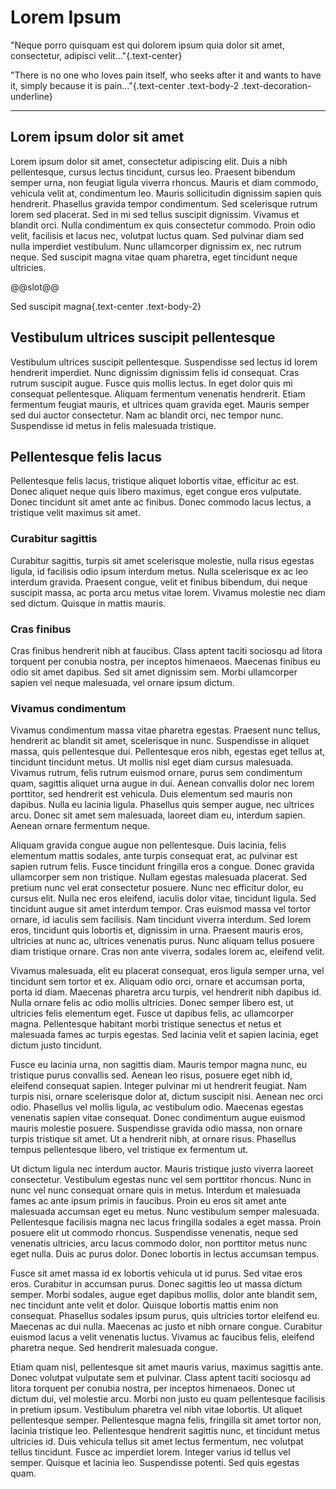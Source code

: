 # Lorem Ipsum

"Neque porro quisquam est qui dolorem ipsum quia dolor sit amet, consectetur, adipisci velit..."{.text-center}

"There is no one who loves pain itself, who seeks after it and wants to have it, simply because it is pain..."{.text-center .text-body-2 .text-decoration-underline}

----

## Lorem ipsum dolor sit amet

Lorem ipsum dolor sit amet, consectetur adipiscing elit. Duis a nibh pellentesque, cursus lectus tincidunt, cursus leo. Praesent bibendum semper urna, non feugiat ligula viverra rhoncus. Mauris et diam commodo, vehicula velit at, condimentum leo. Mauris sollicitudin dignissim sapien quis hendrerit. Phasellus gravida tempor condimentum. Sed scelerisque rutrum lorem sed placerat. Sed in mi sed tellus suscipit dignissim. Vivamus et blandit orci. Nulla condimentum ex quis consectetur commodo. Proin odio velit, facilisis et lacus nec, volutpat luctus quam. Sed pulvinar diam sed nulla imperdiet vestibulum. Nunc ullamcorper dignissim ex, nec rutrum neque. Sed suscipit magna vitae quam pharetra, eget tincidunt neque ultricies.

@@slot@@

Sed suscipit magna{.text-center .text-body-2}

## Vestibulum ultrices suscipit pellentesque

Vestibulum ultrices suscipit pellentesque. Suspendisse sed lectus id lorem hendrerit imperdiet. Nunc dignissim dignissim felis id consequat. Cras rutrum suscipit augue. Fusce quis mollis lectus. In eget dolor quis mi consequat pellentesque. Aliquam fermentum venenatis hendrerit. Etiam fermentum feugiat mauris, et ultrices quam gravida eget. Mauris semper sed dui auctor consectetur. Nam ac blandit orci, nec tempor nunc. Suspendisse id metus in felis malesuada tristique.

## Pellentesque felis lacus

Pellentesque felis lacus, tristique aliquet lobortis vitae, efficitur ac est. Donec aliquet neque quis libero maximus, eget congue eros vulputate. Donec tincidunt sit amet ante ac finibus. Donec commodo lacus lectus, a tristique velit maximus sit amet.


### Curabitur sagittis

Curabitur sagittis, turpis sit amet scelerisque molestie, nulla risus egestas ligula, id facilisis odio ipsum interdum metus. Nulla scelerisque ex ac leo interdum gravida. Praesent congue, velit et finibus bibendum, dui neque suscipit massa, ac porta arcu metus vitae lorem. Vivamus molestie nec diam sed dictum. Quisque in mattis mauris.

### Cras finibus

Cras finibus hendrerit nibh at faucibus. Class aptent taciti sociosqu ad litora torquent per conubia nostra, per inceptos himenaeos. Maecenas finibus eu odio sit amet dapibus. Sed sit amet dignissim sem. Morbi ullamcorper sapien vel neque malesuada, vel ornare ipsum dictum.

### Vivamus condimentum

Vivamus condimentum massa vitae pharetra egestas. Praesent nunc tellus, hendrerit ac blandit sit amet, scelerisque in nunc. Suspendisse in aliquet massa, quis pellentesque dui. Pellentesque eros nibh, egestas eget tellus at, tincidunt tincidunt metus. Ut mollis nisl eget diam cursus malesuada. Vivamus rutrum, felis rutrum euismod ornare, purus sem condimentum quam, sagittis aliquet urna augue in dui. Aenean convallis dolor nec lorem porttitor, sed hendrerit est vehicula. Duis elementum sed mauris non dapibus. Nulla eu lacinia ligula. Phasellus quis semper augue, nec ultrices arcu. Donec sit amet sem malesuada, laoreet diam eu, interdum sapien. Aenean ornare fermentum neque.

Aliquam gravida congue augue non pellentesque. Duis lacinia, felis elementum mattis sodales, ante turpis consequat erat, ac pulvinar est sapien rutrum felis. Fusce tincidunt fringilla eros a congue. Donec gravida ullamcorper sem non tristique. Nullam egestas malesuada placerat. Sed pretium nunc vel erat consectetur posuere. Nunc nec efficitur dolor, eu cursus elit. Nulla nec eros eleifend, iaculis dolor vitae, tincidunt ligula. Sed tincidunt augue sit amet interdum tempor. Cras euismod massa vel tortor ornare, id iaculis sem facilisis. Nam tincidunt viverra interdum. Sed lorem eros, tincidunt quis lobortis et, dignissim in urna. Praesent mauris eros, ultricies at nunc ac, ultrices venenatis purus. Nunc aliquam tellus posuere diam tristique ornare. Cras non ante viverra, sodales lorem ac, eleifend velit.

Vivamus malesuada, elit eu placerat consequat, eros ligula semper urna, vel tincidunt sem tortor et ex. Aliquam odio orci, ornare et accumsan porta, porta id diam. Maecenas pharetra arcu turpis, vel hendrerit nibh dapibus id. Nulla ornare felis ac odio mollis ultricies. Donec semper libero est, ut ultricies felis elementum eget. Fusce ut dapibus felis, ac ullamcorper magna. Pellentesque habitant morbi tristique senectus et netus et malesuada fames ac turpis egestas. Sed lacinia velit et sapien lacinia, eget dictum justo tincidunt.

Fusce eu lacinia urna, non sagittis diam. Mauris tempor magna nunc, eu tristique purus convallis sed. Aenean leo risus, posuere eget nibh id, eleifend consequat sapien. Integer pulvinar mi ut hendrerit feugiat. Nam turpis nisi, ornare scelerisque dolor at, dictum suscipit nisi. Aenean nec orci odio. Phasellus vel mollis ligula, ac vestibulum odio. Maecenas egestas venenatis sapien vitae consequat. Donec condimentum augue euismod mauris molestie posuere. Suspendisse gravida odio massa, non ornare turpis tristique sit amet. Ut a hendrerit nibh, at ornare risus. Phasellus tempus pellentesque libero, vel tristique ex fermentum ut.

Ut dictum ligula nec interdum auctor. Mauris tristique justo viverra laoreet consectetur. Vestibulum egestas nunc vel sem porttitor rhoncus. Nunc in nunc vel nunc consequat ornare quis in metus. Interdum et malesuada fames ac ante ipsum primis in faucibus. Proin eu eros sit amet ante malesuada accumsan eget eu metus. Nunc vestibulum semper malesuada. Pellentesque facilisis magna nec lacus fringilla sodales a eget massa. Proin posuere elit ut commodo rhoncus. Suspendisse venenatis, neque sed venenatis ultricies, arcu lacus commodo dolor, non porttitor metus nunc eget nulla. Duis ac purus dolor. Donec lobortis in lectus accumsan tempus.

Fusce sit amet massa id ex lobortis vehicula ut id purus. Sed vitae eros eros. Curabitur in accumsan purus. Donec sagittis leo ut massa dictum semper. Morbi sodales, augue eget dapibus mollis, dolor ante blandit sem, nec tincidunt ante velit et dolor. Quisque lobortis mattis enim non consequat. Phasellus sodales ipsum purus, quis ultricies tortor eleifend eu. Maecenas ac dui nulla. Maecenas ac justo et nibh ornare congue. Curabitur euismod lacus a velit venenatis luctus. Vivamus ac faucibus felis, eleifend pharetra neque. Sed hendrerit malesuada congue.

Etiam quam nisl, pellentesque sit amet mauris varius, maximus sagittis ante. Donec volutpat vulputate sem et pulvinar. Class aptent taciti sociosqu ad litora torquent per conubia nostra, per inceptos himenaeos. Donec ut dictum dui, vel molestie arcu. Morbi non justo eu quam pellentesque facilisis in pretium ipsum. Vestibulum pharetra vel nibh vitae lobortis. Ut aliquet pellentesque semper. Pellentesque magna felis, fringilla sit amet tortor non, lacinia tristique leo. Pellentesque hendrerit sagittis nunc, et tincidunt metus ultricies id. Duis vehicula tellus sit amet lectus fermentum, nec volutpat tellus tincidunt. Fusce ac imperdiet lorem. Integer varius id tellus vel semper. Quisque et lacinia leo. Suspendisse potenti. Sed quis egestas quam.